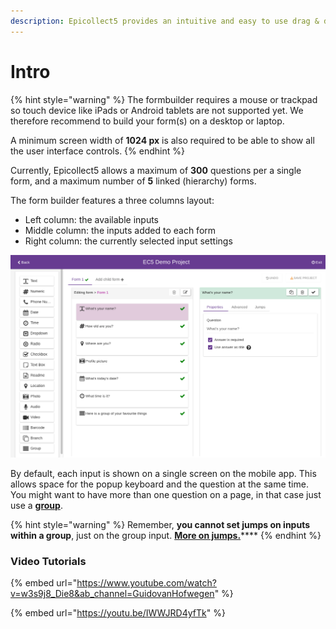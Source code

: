 ```yaml
---
description: Epicollect5 provides an intuitive and easy to use drag & drop form builder.
---
```


# Intro

{% hint style="warning" %}
The formbuilder requires a mouse or trackpad so touch device like iPads or Android tablets are not supported yet. We therefore recommend to build your form(s) on a desktop or laptop.&#x20;

A minimum screen width of **1024 px** is also required to be able to show all the user interface controls.
{% endhint %}

Currently, Epicollect5 allows a maximum of **300** questions per a single form, and a maximum number of **5** linked (hierarchy) forms.

The form builder features a three columns layout:

* Left column: the available inputs&#x20;
* Middle column: the inputs added to each form
* Right column: the currently selected input settings

![](../.gitbook/assets/form-builder-1.png)

By default, each input is shown on a single screen on the mobile app. This allows space for the popup keyboard and the question at the same time. You might want to have more than one question on a page, in that case just use a [**group**](groups.md).

{% hint style="warning" %}
Remember, **you cannot set jumps on inputs within a group**, just on the group input. [**More on jumps.**](jumps.md)****
{% endhint %}

### Video Tutorials

{% embed url="https://www.youtube.com/watch?v=w3s9j8_Die8&ab_channel=GuidovanHofwegen" %}

{% embed url="https://youtu.be/IWWJRD4yfTk" %}

